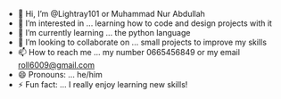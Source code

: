 - 👋 Hi, I’m @Lightray101 or Muhammad Nur Abdullah
- 👀 I’m interested in ... learning how to code and design projects with it
- 🌱 I’m currently learning ... the python language
- 💞️ I’m looking to collaborate on ... small projects to improve my skills
- 📫 How to reach me ... my number 0665456849 or my email roll6009@gmail.com
- 😄 Pronouns: ... he/him
- ⚡ Fun fact: ... I really enjoy learning new skills!

<!---
Lightray101/Lightray101 is a ✨ special ✨ repository because its `README.md` (this file) appears on your GitHub profile.
You can click the Preview link to take a look at your changes.
--->

